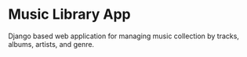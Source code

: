 # Music Library App
Django based web application for managing music collection by tracks, albums, artists, and genre.



